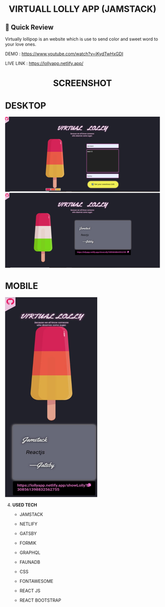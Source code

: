 <p align="center">
</p>
<h1 align="center">
  VIRTUALL LOLLY APP (JAMSTACK)
</h1>

## 🚀 Quick Review

 Virtually lollipop is an website which is use to send color and sweet word to your love ones. 
 
DEMO : https://www.youtube.com/watch?v=iKydTwHxGDI
 
LIVE LINK : https://lollyapp.netlify.app/

<p align="center">
</p>
<h1 align="center">
  SCREENSHOT
</h1>

<h1>DESKTOP</h1>
  
   <img src="https://github.com/MuhammadAqibRafiq/Virtuall-Lolly-Jamstack/blob/main/static/desktop2.png" width="1000" />
   
   <img src="https://github.com/MuhammadAqibRafiq/Virtuall-Lolly-Jamstack/blob/main/static/desktop1.png" width="1000" />
   

<h1>MOBILE</h1>

   <img src="https://github.com/MuhammadAqibRafiq/Virtuall-Lolly-Jamstack/blob/main/static/mobile.jpeg" width="300"  height="650" />

4.  **USED TECH**

    - JAMSTACK

    - NETLIFY

    - GATSBY

    - FORMIK
     
    - GRAPHQL

    - FAUNADB

    - CSS

    - FONTAWESOME
     
    - REACT JS
    
    - REACT BOOTSTRAP
